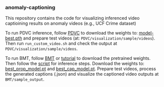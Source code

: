 ### anomaly-captioning
This repository contains the code for visualizing inferenced video captioining results on anomaly videos (e.g., UCF Crime dataset)

To run PDVC inference, follow [PDVC](PDVC/PDVC_original) to download the weights to: [model-best.pth](PDVC/save/anet_tsp_pdvc/model-best.pth) and prepare test videos (at: ```PDVC/visualization/sample/videos```). Then run ```run_custom_video.sh``` and check the output at ```PDVC/visualization/sample/videos```.

To run BMT, follow [BMT](BMT/BMT_original/) or [tutorial](BMT/colab_demo_BMT.ipynb) to download the pretrained weights. Then follow the [script](BMT/single_video_prediction.sh) for inference steps. Download the weights to: [best_prop_model.pt](BMT/sample/best_prop_model.pt) and [best_cap_model.pt](BMT/sample/best_cap_model.pt). Prepare test videos, process the generated captions (.json) and visualize the captioned video outputs at ```BMT/sample_output```.